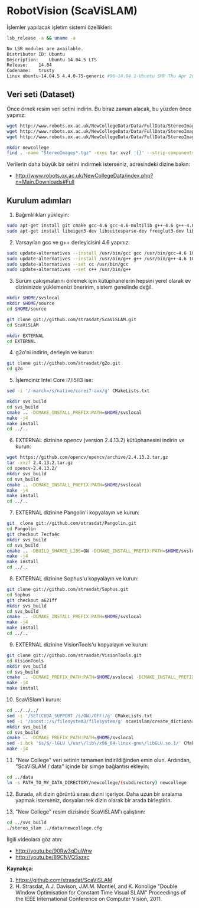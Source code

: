 # RobotVision (ScaViSLAM)

İşlemler yapılacak işletim sistemi özellikleri:

```bash
lsb_release -a && uname -a

No LSB modules are available.
Distributor ID:	Ubuntu
Description:	Ubuntu 14.04.5 LTS
Release:	14.04
Codename:	trusty
Linux ubuntu-14.04.5 4.4.0-75-generic #96~14.04.1-Ubuntu SMP Thu Apr 20 11:06:30 UTC 2017 x86_64 x86_64 x86_64 GNU/Linux
```

## Veri seti (Dataset)

Önce örnek resim veri setini indirin. Bu biraz zaman alacak, bu yüzden önce yapınız:

```bash
wget http://www.robots.ox.ac.uk/NewCollegeData/Data/FullData/StereoImages/StereoImages_1225720041.455302_to_1225720118.251935.tgz
wget http://www.robots.ox.ac.uk/NewCollegeData/Data/FullData/StereoImages/StereoImages_1225720118.301927_to_1225720193.248630.tgz 
wget http://www.robots.ox.ac.uk/NewCollegeData/Data/FullData/StereoImages/StereoImages_1225720193.298630_to_1225720268.945303.tgz

mkdir newcollege
find . -name "StereoImages*.tgz" -exec tar xvzf '{}' --strip-components=1 -C newcollege/ \;
```
Verilerin daha büyük bir setini indirmek isterseniz, adresindeki dizine bakın:
* http://www.robots.ox.ac.uk/NewCollegeData/index.php?n=Main.Downloads#Full


## Kurulum adımları

1. Bağımlılıkları yükleyin:
```bash
sudo apt-get install git cmake gcc-4.6 gcc-4.6-multilib g++-4.6 g++-4.6-multilib libstdc++6-4.6-dev qt4-qmake qt4-default qt4-dev-tools
sudo apt-get install libeigen3-dev libsuitesparse-dev freeglut3-dev libglu-dev libglew-dev libboost-all-dev
```

2. Varsayılan gcc ve g++ derleyicisini 4.6 yapınız:
```bash
sudo update-alternatives --install /usr/bin/gcc gcc /usr/bin/gcc-4.6 10
sudo update-alternatives --install /usr/bin/g++ g++ /usr/bin/g++-4.6 10
sudo update-alternatives --set cc /usr/bin/gcc
sudo update-alternatives --set c++ /usr/bin/g++
```

3. Sürüm çakışmalarını önlemek için kütüphanelerin hepsini yerel olarak ev dizininizde yüklemenizi öneririm, sistem genelinde değil.

```bash
mkdir $HOME/svslocal
mkdir $HOME/source
cd $HOME/source

git clone git://github.com/strasdat/ScaViSLAM.git
cd ScaViSLAM

mkdir EXTERNAL
cd EXTERNAL
```

4. g2o'ni indirin, derleyin ve kurun:

```bash
git clone git://github.com/strasdat/g2o.git
cd g2o
```

5. İşlemciniz Intel Core i7/i5/i3 ise:
```bash
sed -i '/-march=/s/native/corei7-avx/g' CMakeLists.txt
```

```bash
mkdir svs_build
cd svs_build
cmake .. -DCMAKE_INSTALL_PREFIX:PATH=$HOME/svslocal
make -j4
make install
cd ../..
```

6. EXTERNAL dizinine opencv (version 2.4.13.2) kütüphanesini indirin ve kurun:

```bash
wget https://github.com/opencv/opencv/archive/2.4.13.2.tar.gz
tar -xvzf 2.4.13.2.tar.gz
cd opencv-2.4.13.2/
mkdir svs_build
cd svs_build
cmake .. -DCMAKE_INSTALL_PREFIX:PATH=$HOME/svslocal
make -j4
make install
cd ../..
```

7. EXTERNAL dizinine Pangolin'i kopyalayın ve kurun:

```bash
git  clone git://github.com/strasdat/Pangolin.git
cd Pangolin
git checkout 7ecfa4c
mkdir svs_build
cd svs_build
cmake .. -DBUILD_SHARED_LIBS=ON -DCMAKE_INSTALL_PREFIX:PATH=$HOME/svslocal
make -j4
make install
cd ../..
```

8. EXTERNAL dizinine Sophus'u kopyalayın ve kurun:

```bash
git clone git://github.com/strasdat/Sophus.git
cd Sophus
git checkout a621ff
mkdir svs_build
cd svs_build
cmake .. -DCMAKE_INSTALL_PREFIX:PATH=$HOME/svslocal
make -j4
make install
cd ../..
```
9. EXTERNAL dizinine VisionTools'u kopyalayın ve kurun:

```bash
git clone git://github.com/strasdat/VisionTools.git
cd VisionTools
mkdir svs_build
cd svs_build
cmake .. -DCMAKE_PREFIX_PATH:PATH=$HOME/svslocal -DCMAKE_INSTALL_PREFIX:PATH=$HOME/svslocal
make -j4
make install
```
10. ScaViSlam'i kurun:

```bash
cd ../../../
sed -i '/SET(CUDA_SUPPORT /s/ON)/OFF)/g' CMakeLists.txt
sed -i '/boost::/s/filesystem3/filesystem/g' scavislam/create_dictionary.cpp
mkdir svs_build
cd svs_build
cmake .. -DCMAKE_PREFIX_PATH:PATH=$HOME/svslocal
sed -i.bck '$s/$/-lGLU \/usr\/lib\/x86_64-linux-gnu\/libGLU.so.1/' CMakeFiles/stereo_slam.dir/link.txt
make -j4
```

11. "New College" veri setinin tamamen indirildiğinden emin olun.
 Ardından, "ScaViSLAM / data" içinde bir simge bağlantısı ekleyin:

```bash
cd ../data
ln -s PATH_TO_MY_DATA_DIRECTORY/newcollege/(subdirectory) newcollege
```

12. Burada, alt dizin görüntü sırası dizini içeriyor. Daha uzun bir sıralama yapmak isterseniz, dosyaları tek dizin olarak bir arada birleştirin.

13. "New College" resim dizisinde ScaViSLAM'ı çalıştırın:

```bash
cd ../svs_build
./stereo_slam ../data/newcollege.cfg
```

İlgili videolara göz atın:
* http://youtu.be/90Rw3qDuWrw
* http://youtu.be/89CNVQ5azsc

**Kaynakça:**
1. https://github.com/strasdat/ScaViSLAM
2. H. Strasdat, A.J. Davison, J.M.M. Montiel, and K. Konolige 
"Double Window Optimisation for Constant Time Visual SLAM" 
Proceedings of the IEEE International Conference on Computer Vision, 2011.
